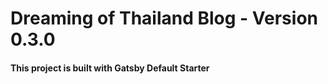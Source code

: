 # Dreaming of Thailand Blog - Version 0.3.0

#### This project is built with Gatsby Default Starter



